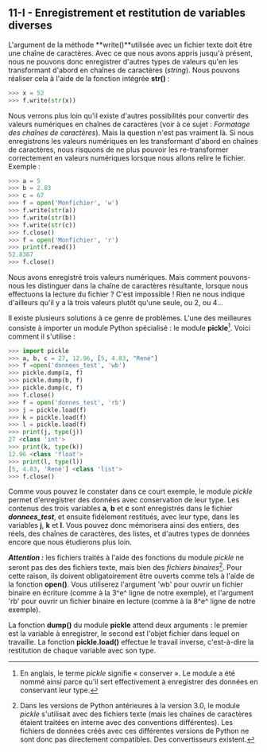 ## 11-I - Enregistrement et restitution de variables diverses

L'argument de
la méthode **write()**utilisée avec
un fichier texte doit être une chaîne de caractères. Avec ce que nous
avons appris jusqu'à présent, nous ne pouvons donc enregistrer
d'autres types de valeurs qu'en les
transformant d'abord en chaînes de caractères
(*string*). Nous pouvons réaliser
cela à l'aide de la fonction intégrée
**str()** :



```python
>>> x = 52
>>> f.write(str(x))
```



Nous verrons plus loin qu'il existe
d'autres possibilités pour convertir des valeurs
numériques en chaînes de caractères (voir à ce sujet : *Formatage
des chaînes de caractères*). Mais la
question n'est pas vraiment là. Si nous enregistrons les
valeurs numériques en les transformant d'abord en
chaînes de caractères, nous risquons de ne plus pouvoir les
re-transformer correctement en valeurs numériques lorsque nous allons
relire le fichier. Exemple :



```python
>>> a = 5
>>> b = 2.83
>>> c = 67
>>> f = open('Monfichier', 'w')
>>> f.write(str(a))
>>> f.write(str(b))
>>> f.write(str(c))
>>> f.close()
>>> f = open('Monfichier', 'r')
>>> print(f.read())
52.8367
>>> f.close()
```



Nous avons enregistré trois valeurs numériques. Mais comment
pouvons-nous les distinguer dans la chaîne de caractères résultante,
lorsque nous effectuons la lecture du fichier ? C'est impossible ! Rien
ne nous indique d'ailleurs qu'il y a là trois valeurs plutôt qu'une
seule, ou 2, ou 4…

Il existe plusieurs solutions à ce genre de
problèmes. L'une des meilleures consiste à importer un module
Python spécialisé : le module **pickle**[^note_56]. Voici comment il s'utilise
:



```python
>>> import pickle 
>>> a, b, c = 27, 12.96, [5, 4.83, "René"] 
>>> f =open('donnees_test', 'wb') 
>>> pickle.dump(a, f) 
>>> pickle.dump(b, f) 
>>> pickle.dump(c, f) 
>>> f.close()
>>> f = open('donnes_test', 'rb') 
>>> j = pickle.load(f) 
>>> k = pickle.load(f) 
>>> l = pickle.load(f) 
>>> print(j, type(j))
27 <class 'int'> 
>>> print(k, type(k))
12.96 <class 'float'> 
>>> print(l, type(l)) 
[5, 4.83, 'René'] <class 'list'>
>>> f.close()
```



Comme vous pouvez le constater dans ce court exemple, le module *pickle*
permet d'enregistrer des données avec conservation de leur type. Les
contenus des trois variables **a**, **b** et **c** sont enregistrés dans
le fichier ***donnees\_test***, et ensuite fidèlement restitués, avec
leur type, dans les variables **j**, **k** et **l**. Vous pouvez donc
mémorisera ainsi des entiers, des réels, des chaînes de caractères, des
listes, et d'autres types de données encore que nous étudierons plus
loin.

***Attention :*** les fichiers traités à l'aide des fonctions du module
*pickle* ne seront pas des des fichiers texte, mais bien des *fichiers
binaires*[^note_57].
Pour cette raison, ils doivent obligatoirement être ouverts comme tels à
l'aide de la fonction **open()**. Vous utiliserez l'argument 'wb' pour
ouvrir un fichier binaire en écriture (comme à la 3^e^ ligne de notre
exemple), et l'argument 'rb' pour ouvrir un fichier binaire en lecture
(comme à la 8^e^ ligne de notre exemple).

La fonction **dump()** du module **pickle** attend deux arguments : le
premier est la variable à enregistrer, le second est l'objet fichier
dans lequel on travaille. La fonction **pickle.load()** effectue le
travail inverse, c'est-à-dire la restitution de chaque variable avec son
type.


[^note_56]: En anglais, le terme *pickle* signifie « conserver ». Le module a été nommé ainsi parce qu'il sert effectivement à enregistrer des données en conservant leur type.

[^note_57]: Dans les versions de Python antérieures à la version 3.0, le module *pickle* s'utilisait avec des fichiers texte (mais les chaînes de caractères étaient traitées en interne avec des conventions différentes). Les fichiers de données créés avec ces différentes versions de Python ne sont donc pas directement compatibles. Des convertisseurs existent.
